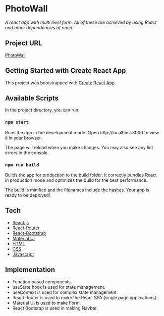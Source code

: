 # PhotoWall

_A react app with multi level form. All of these are achieved by using React and other dependencies of react._

## Project URL

[PhotoWall](https://maxi-cab.vercel.app/)

## Getting Started with Create React App

This project was bootstrapped with [Create React App](https://github.com/facebook/create-react-app).

## Available Scripts

In the project directory, you can run:

### `npm start`

Runs the app in the development mode.
Open http://localhost:3000 to view it in your browser.

The page will reload when you make changes.
You may also see any lint errors in the console.

### `npm run build`

Builds the app for production to the build folder.
It correctly bundles React in production mode and optimizes the build for the best performance.

The build is minified and the filenames include the hashes.
Your app is ready to be deployed!

## Tech

- [React.js](https://reactjs.org/)
- [React-Router](https://reactrouter.com/)
- [React-Bootstrap](https://react-bootstrap.github.io/)
- [Material Ui](https://mui.com/material-ui/getting-started/overview/)
- [HTML](https://developer.mozilla.org/en-US/docs/Web/HTML)
- [CSS](https://developer.mozilla.org/en-US/docs/Web/CSS)
- [Javascript](https://developer.mozilla.org/en-US/docs/Web/JavaScript)

## Implementation

- Function based components.
- useState hook is used for state management.
- useContext is used for complex state management.
- React Router is used to make the React SPA (single page applications).
- Material UI is used to make Form.
- React Bootsrap is used in making Navbar.
